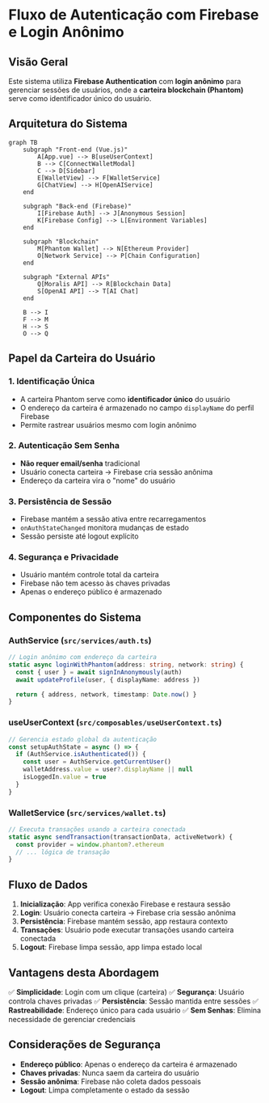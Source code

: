 # Fluxo de Autenticação com Firebase e Login Anônimo

## Visão Geral

Este sistema utiliza **Firebase Authentication** com **login anônimo** para gerenciar sessões de usuários, onde a **carteira blockchain (Phantom)** serve como identificador único do usuário.

## Arquitetura do Sistema

```mermaid
graph TB
    subgraph "Front-end (Vue.js)"
        A[App.vue] --> B[useUserContext]
        B --> C[ConnectWalletModal]
        C --> D[Sidebar]
        E[WalletView] --> F[WalletService]
        G[ChatView] --> H[OpenAIService]
    end

    subgraph "Back-end (Firebase)"
        I[Firebase Auth] --> J[Anonymous Session]
        K[Firebase Config] --> L[Environment Variables]
    end

    subgraph "Blockchain"
        M[Phantom Wallet] --> N[Ethereum Provider]
        O[Network Service] --> P[Chain Configuration]
    end

    subgraph "External APIs"
        Q[Moralis API] --> R[Blockchain Data]
        S[OpenAI API] --> T[AI Chat]
    end

    B --> I
    F --> M
    H --> S
    O --> Q
```

## Papel da Carteira do Usuário

### 1. **Identificação Única**

- A carteira Phantom serve como **identificador único** do usuário
- O endereço da carteira é armazenado no campo `displayName` do perfil Firebase
- Permite rastrear usuários mesmo com login anônimo

### 2. **Autenticação Sem Senha**

- **Não requer email/senha** tradicional
- Usuário conecta carteira → Firebase cria sessão anônima
- Endereço da carteira vira o "nome" do usuário

### 3. **Persistência de Sessão**

- Firebase mantém a sessão ativa entre recarregamentos
- `onAuthStateChanged` monitora mudanças de estado
- Sessão persiste até logout explícito

### 4. **Segurança e Privacidade**

- Usuário mantém controle total da carteira
- Firebase não tem acesso às chaves privadas
- Apenas o endereço público é armazenado

## Componentes do Sistema

### AuthService (`src/services/auth.ts`)

```typescript
// Login anônimo com endereço da carteira
static async loginWithPhantom(address: string, network: string) {
  const { user } = await signInAnonymously(auth)
  await updateProfile(user, { displayName: address })

  return { address, network, timestamp: Date.now() }
}
```

### useUserContext (`src/composables/useUserContext.ts`)

```typescript
// Gerencia estado global da autenticação
const setupAuthState = async () => {
  if (AuthService.isAuthenticated()) {
    const user = AuthService.getCurrentUser()
    walletAddress.value = user?.displayName || null
    isLoggedIn.value = true
  }
}
```

### WalletService (`src/services/wallet.ts`)

```typescript
// Executa transações usando a carteira conectada
static async sendTransaction(transactionData, activeNetwork) {
  const provider = window.phantom?.ethereum
  // ... lógica de transação
}
```

## Fluxo de Dados

1. **Inicialização**: App verifica conexão Firebase e restaura sessão
2. **Login**: Usuário conecta carteira → Firebase cria sessão anônima
3. **Persistência**: Firebase mantém sessão, app restaura contexto
4. **Transações**: Usuário pode executar transações usando carteira conectada
5. **Logout**: Firebase limpa sessão, app limpa estado local

## Vantagens desta Abordagem

✅ **Simplicidade**: Login com um clique (carteira)
✅ **Segurança**: Usuário controla chaves privadas
✅ **Persistência**: Sessão mantida entre sessões
✅ **Rastreabilidade**: Endereço único para cada usuário
✅ **Sem Senhas**: Elimina necessidade de gerenciar credenciais

## Considerações de Segurança

- **Endereço público**: Apenas o endereço da carteira é armazenado
- **Chaves privadas**: Nunca saem da carteira do usuário
- **Sessão anônima**: Firebase não coleta dados pessoais
- **Logout**: Limpa completamente o estado da sessão

